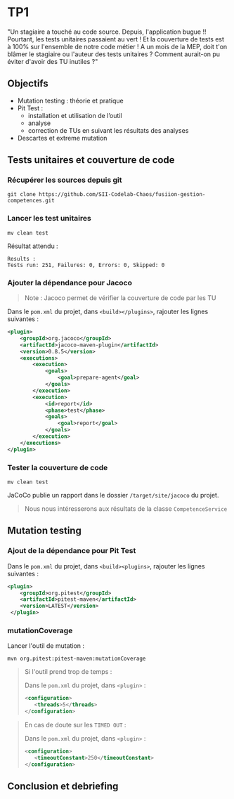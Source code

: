 # TP1

"Un stagiaire a touché au code source. Depuis, l'application bugue !!
Pourtant, les tests unitaires passaient au vert ! Et la couverture de tests est à 100% sur l'ensemble de notre code métier !
A un mois de la MEP, doit t'on blâmer le stagiaire ou l'auteur des tests unitaires ?
Comment aurait-on pu éviter d'avoir des TU inutiles ?"

## Objectifs

* Mutation testing : théorie et pratique
* Pit Test :
  * installation et utilisation de l’outil
  * analyse
  * correction de TUs en suivant les résultats des analyses
* Descartes et extreme mutation

## Tests unitaires et couverture de code

### Récupérer les sources depuis git

```shell
git clone https://github.com/SII-Codelab-Chaos/fusiion-gestion-competences.git
```

### Lancer les test unitaires

```shell
mv clean test
```

Résultat attendu :

```shell
Results :
Tests run: 251, Failures: 0, Errors: 0, Skipped: 0
```

### Ajouter la dépendance pour Jacoco

> Note : Jacoco permet de vérifier la couverture de code par les TU

Dans le `pom.xml` du projet, dans `<build></plugins>`, rajouter les lignes suivantes :

```xml
<plugin>
    <groupId>org.jacoco</groupId>
    <artifactId>jacoco-maven-plugin</artifactId>
    <version>0.8.5</version>
    <executions>
        <execution>
            <goals>
                <goal>prepare-agent</goal>
            </goals>
        </execution>
        <execution>
            <id>report</id>
            <phase>test</phase>
            <goals>
                <goal>report</goal>
            </goals>
        </execution>
    </executions>
</plugin>
```

### Tester la couverture de code

```shell
mv clean test
```

JaCoCo publie un rapport dans le dossier `/target/site/jacoco` du projet.
> Nous nous intéresserons aux résultats de la classe `CompetenceService`

## Mutation testing

### Ajout de la dépendance pour Pit Test

Dans le `pom.xml` du projet, dans `<build><plugins>`, rajouter les lignes suivantes :

```xml
<plugin>
    <groupId>org.pitest</groupId>
    <artifactId>pitest-maven</artifactId>
    <version>LATEST</version>
 </plugin>
```

### mutationCoverage

Lancer l'outil de mutation :

```shell
mvn org.pitest:pitest-maven:mutationCoverage
```
 
> Si l'outil prend trop de temps :
> 
> Dans le `pom.xml` du projet, dans `<plugin>` :
> ```xml
><configuration>
>    <threads>5</threads>
></configuration>
>```

> En cas de doute sur les `TIMED OUT` :
> 
> Dans le `pom.xml` du projet, dans `<plugin>` :
> ```xml
><configuration>
>    <timeoutConstant>250</timeoutConstant>
></configuration>
>```

## Conclusion et debriefing
